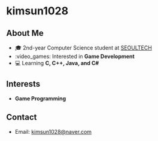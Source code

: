 # kimsun1028

## About Me
- :mortar_board: 2nd-year Computer Science student at [SEOULTECH](https://en.seoultech.ac.kr/)
- :video_games: Interested in **Game Development**
- :computer: Learning **C, C++, Java, and C#**

## Interests
*  **Game Programming**

## Contact
-  Email: kimsun1028@naver.com